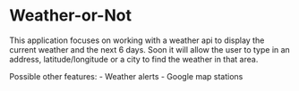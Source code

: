 # Weather-or-Not

This application focuses on working with a weather api to display the current weather and the next 6 days. Soon it will allow the user to type in an address, latitude/longitude or a city to find the weather in that area.

Possible other features:
    - Weather alerts
    - Google map stations